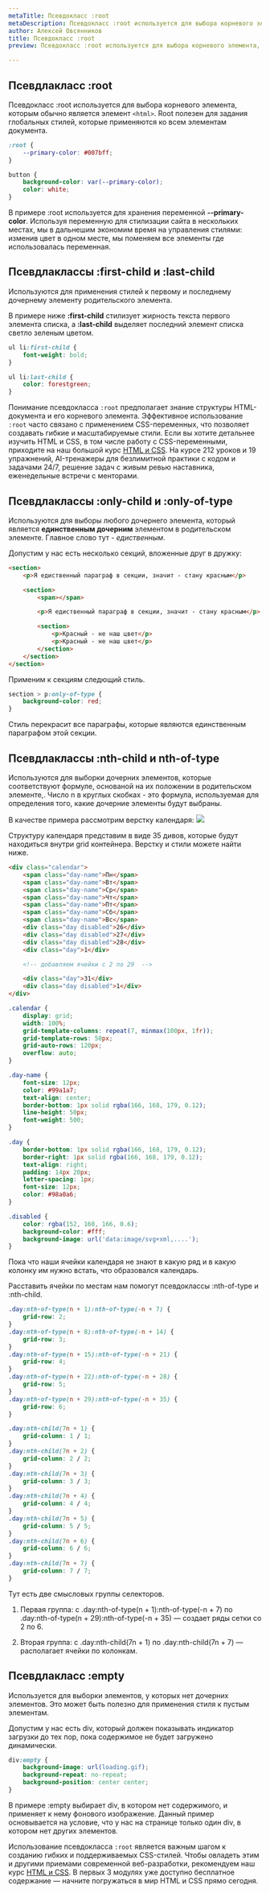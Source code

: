```yaml
---
metaTitle: Псевдокласс :root
metaDescription: Псевдокласс :root используется для выбора корневого элемента, которым обычно является элемент html | База знаний PurpleSchool
author: Алексей Овсянников
title: Псевдокласс :root
preview: Псевдокласс :root используется для выбора корневого элемента, которым обычно является элемент html

---
```


## **Псевдлакласс :root**

Псевдокласс :root используется для выбора корневого элемента, которым обычно является элемент `<html>`. Root полезен для задания глобальных стилей, которые применяются ко всем элементам документа.

```css
:root {
	--primary-color: #007bff;
}

button {
	background-color: var(--primary-color);
	color: white;
}
```

В примере :root используется для хранения переменной **--primary-color**. Используя переменную для стилизации сайта в нескольких местах, мы в дальнешим экономим время на управления стилями: изменив цвет в одном месте, мы поменяем все элементы где использовалась переменная.

## **Псевдлаклассы :first-child и :last-child**

Используются для применения стилей к первому и последнему дочернему элементу родительского элемента.

В примере ниже **:first-child** стилизует жирность текста первого элемента списка, а **:last-child** выделяет последний элемент списка светло зеленым цветом.

```css
ul li:first-child {
	font-weight: bold;
}

ul li:last-child {
	color: forestgreen;
}
```

Понимание псевдокласса `:root` предполагает знание структуры HTML-документа и его корневого элемента. Эффективное использование `:root` часто связано с применением CSS-переменных, что позволяет создавать гибкие и масштабируемые стили. Если вы хотите детальнее изучить HTML и CSS, в том числе работу с CSS-переменными, приходите на наш большой курс [HTML и CSS](https://purpleschool.ru/course/html-css?utm_source=knowledgebase&utm_medium=text&utm_campaign=Psevdoklass--root). На курсе 212 уроков и 19 упражнений, AI-тренажеры для безлимитной практики с кодом и задачами 24/7, решение задач с живым ревью наставника, еженедельные встречи с менторами.

## **Псевдлаклассы :only-child и :only-of-type**

Используются для выборы любого дочернего элемента, который является **единственным дочерним** элементом в родительском элементе. Главное слово тут - _едиственным_.

Допустим у нас есть несколько секций, вложенные друг в дружку:

```html
<section>
	<p>Я едиственный параграф в секции, значит - стану красным</p>

	<section>
		<span></span>

		<p>Я едиственный параграф в секции, значит - стану красным</p>

		<section>
			<p>Красный - не наш цвет</p>
			<p>Красный - не наш цвет</p>
		</section>
	</section>
</section>
```

Применим к секциям следющий стиль.

```css
section > p:only-of-type {
	background-color: red;
}
```

Стиль перекрасит все параграфы, которые являются единственным параграфом этой секции.

## **Псевдлаклассы :nth-child и nth-of-type**

Используются для выборки дочерних элементов, которые соответствуют формуле, основаной на их положении в родительском элементе,. Число n в круглых скобках - это формула, используемая для определения того, какие дочерние элементы будут выбраны.

В качестве примера рассмотрим верстку календаря:
<img src="https://cdn-bucket.hb.bizmrg.com/purple-images/knowladge-base/calendar.png" />

Структуру календаря представим в виде 35 дивов, которые будут находиться внутри grid контейнера. Верстку и стили можете найти ниже.

```html
<div class="calendar">
	<span class="day-name">Пн</span>
	<span class="day-name">Вт</span>
	<span class="day-name">Ср</span>
	<span class="day-name">Чт</span>
	<span class="day-name">Пт</span>
	<span class="day-name">Сб</span>
	<span class="day-name">Вс</span>
	<div class="day disabled">26</div>
	<div class="day disabled">27</div>
	<div class="day disabled">28</div>
	<div class="day">1</div>

	<!-- добавляем ячейки с 2 по 29  -->

	<div class="day">31</div>
	<div class="day disabled">1</div>
</div>
```

```css
.calendar {
	display: grid;
	width: 100%;
	grid-template-columns: repeat(7, minmax(100px, 1fr));
	grid-template-rows: 50px;
	grid-auto-rows: 120px;
	overflow: auto;
}

.day-name {
	font-size: 12px;
	color: #99a1a7;
	text-align: center;
	border-bottom: 1px solid rgba(166, 168, 179, 0.12);
	line-height: 50px;
	font-weight: 500;
}

.day {
	border-bottom: 1px solid rgba(166, 168, 179, 0.12);
	border-right: 1px solid rgba(166, 168, 179, 0.12);
	text-align: right;
	padding: 14px 20px;
	letter-spacing: 1px;
	font-size: 12px;
	color: #98a0a6;
}

.disabled {
	color: rgba(152, 160, 166, 0.6);
	background-color: #fff;
	background-image: url('data:image/svg+xml,....');
}
```

Пока что наши ячейки календаря не знают в какую ряд и в какую колонку им нужно встать, что образовался календарь.

Расставить ячейки по местам нам помогут псевдоклассы :nth-of-type и :nth-child.

```css
.day:nth-of-type(n + 1):nth-of-type(-n + 7) {
	grid-row: 2;
}
.day:nth-of-type(n + 8):nth-of-type(-n + 14) {
	grid-row: 3;
}
.day:nth-of-type(n + 15):nth-of-type(-n + 21) {
	grid-row: 4;
}
.day:nth-of-type(n + 22):nth-of-type(-n + 28) {
	grid-row: 5;
}
.day:nth-of-type(n + 29):nth-of-type(-n + 35) {
	grid-row: 6;
}

.day:nth-child(7n + 1) {
	grid-column: 1 / 1;
}
.day:nth-child(7n + 2) {
	grid-column: 2 / 2;
}
.day:nth-child(7n + 3) {
	grid-column: 3 / 3;
}
.day:nth-child(7n + 4) {
	grid-column: 4 / 4;
}
.day:nth-child(7n + 5) {
	grid-column: 5 / 5;
}
.day:nth-child(7n + 6) {
	grid-column: 6 / 6;
}
.day:nth-child(7n + 7) {
	grid-column: 7 / 7;
}
```

Тут есть две смысловых группы селекторов.

1. Первая группа: с .day:nth-of-type(n + 1):nth-of-type(-n + 7) по .day:nth-of-type(n + 29):nth-of-type(-n + 35) — создает ряды сетки со 2 по 6.

2. Вторая группа: с .day:nth-child(7n + 1) по .day:nth-child(7n + 7) —располагает ячейки по колонкам.

## **Псевдлакласс :empty**

Используется для выборки элементов, у которых нет дочерних элементов. Это может быть полезно для применения стиля к пустым элементам.

Допустим у нас есть div, который должен показывать индикатор загрузки до тех пор, пока содержимое не будет загружено динамически.

```css
div:empty {
	background-image: url(loading.gif);
	background-repeat: no-repeat;
	background-position: center center;
}
```

В примере :empty выбирает div, в котором нет содержимого, и применяет к нему фонового изображение. Данный пример основывается на условие, что у нас на странице только один div, в котором нет других элементов.

Использование псевдокласса `:root` является важным шагом к созданию гибких и поддерживаемых CSS-стилей. Чтобы овладеть этим и другими приемами современной веб-разработки, рекомендуем наш курс [HTML и CSS](https://purpleschool.ru/course/html-css?utm_source=knowledgebase&utm_medium=text&utm_campaign=Psevdoklass--root). В первых 3 модулях уже доступно бесплатное содержание — начните погружаться в мир HTML и CSS прямо сегодня.
